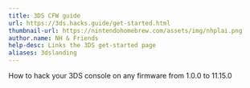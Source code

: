 ```yaml
---
title: 3DS CFW guide
url: https://3ds.hacks.guide/get-started.html
thumbnail-url: https://nintendohomebrew.com/assets/img/nhplai.png
author.name: NH & Friends
help-desc: Links the 3DS get-started page
aliases: 3dslanding
---
```


How to hack your 3DS console on any firmware from 1.0.0 to 11.15.0
